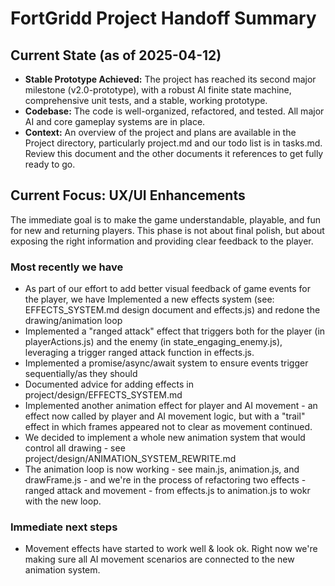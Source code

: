 # FortGridd Project Handoff Summary

## Current State (as of 2025-04-12)

- **Stable Prototype Achieved:** The project has reached its second major milestone (v2.0-prototype), with a robust AI finite state machine, comprehensive unit tests, and a stable, working prototype.
- **Codebase:** The code is well-organized, refactored, and tested. All major AI and core gameplay systems are in place.
- **Context:** An overview of the project and plans are available in the Project directory, particularly project.md and our todo list is in tasks.md. Review this document and the other documents it references to get fully ready to go.

## Current Focus: UX/UI Enhancements

The immediate goal is to make the game understandable, playable, and fun for new and returning players. This phase is not about final polish, but about exposing the right information and providing clear feedback to the player.

### Most recently we have
- As part of our effort to add better visual feedback of game events for the player, we have Implemented a new effects system (see: EFFECTS_SYSTEM.md design document and effects.js) and redone the drawing/animation loop
- Implemented a "ranged attack" effect that triggers both for the player (in playerActions.js) and the enemy (in state_engaging_enemy.js), leveraging a trigger ranged attack function in effects.js.
- Implemented a promise/async/await system to ensure events trigger sequentially/as they should
- Documented advice for adding effects in project/design/EFFECTS_SYSTEM.md
- Implemented another animation effect for player and AI movement - an effect now called by player and AI movement logic, but with a "trail" effect in which frames appeared not to clear as movement continued.
- We decided to implement a whole new animation system that would control all drawing - see project/design/ANIMATION_SYSTEM_REWRITE.md
- The animation loop is now working - see main.js, animation.js, and drawFrame.js - and we're in the process of refactoring two effects - ranged attack and movement - from effects.js to animation.js to wokr with the new loop.

### Immediate next steps
- Movement effects have started to work well & look ok. Right now we're making sure all AI movement scenarios are connected to the new animation system.
